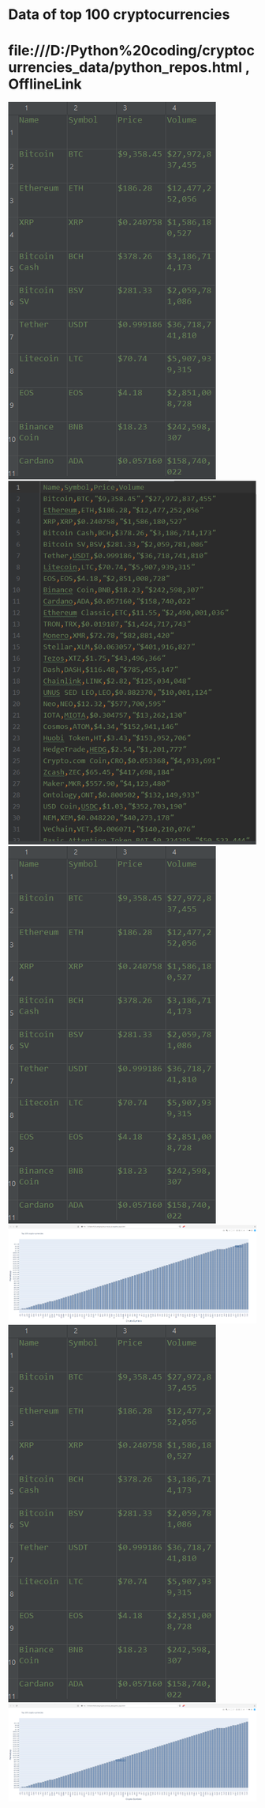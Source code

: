 # Data of top 100 cryptocurrencies
# file:///D:/Python%20coding/cryptocurrencies_data/python_repos.html , OfflineLink
<img src="images/progress.png"> <img src="images/progress2.png">
<img src="images/progress.png"> <img src="images/visual_graph.png">
<img src="images/progress.png"> <img src="images/visual_graph2.png">
